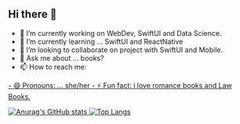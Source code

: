 ## Hi there 👋

- 🔭 I’m currently working on WebDev, SwiftUI and Data Science.
- 🌱 I’m currently learning ... SwiftUI and ReactNative
- 👯 I’m looking to collaborate on project with SwiftUI and Mobile.
- 💬 Ask me about ... books?
- 📫 How to reach me:
<a href="https://beacons.ai/resenhandodirei">
- 😄 Pronouns: ... she/her
- ⚡ Fun fact: i love romance books and Law Books. 

![Anurag's GitHub stats](https://github-readme-stats.vercel.app/api?username=resenhandodirei&show_icons=true&theme=radical)
![Top Langs](https://github-readme-stats.vercel.app/api/top-langs/?username=resenhandodirei&layout=compact)



